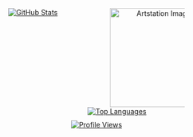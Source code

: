 <div style="text-align: center;">
  <!-- Left GitHub readme stats (min-width forces a new line if window too narrow) -->
  <div style="display: inline-block; min-width: 200px; text-align: left; vertical-align: top;">
    <a href="https://github.com/anuraghazra/github-readme-stats">
      <img src="https://github-readme-stats.vercel.app/api?username=Zimrahin&amp;show_icons=true&amp;theme=transparent&amp;hide_border=true&amp;hide_rank=true&amp;include_all_commits=true&amp;custom_title=Zimrahin's+GitHub+Stats&amp;disable_animations=true&amp;hide=prs" alt="GitHub Stats" />
    </a>
  </div>

  <!-- Artstation image (fixed width, always centered) -->
  <div style="display: inline-block; width: 150px; vertical-align: top;">
    <a href="https://www.artstation.com/artwork/r9neD5">
      <img src="https://cdnb.artstation.com/p/assets/images/images/052/142/157/original/johan-cediel-rodriguez-pixel-artv2exp.gif?1659037637" alt="Artstation Image" width="200"/>
    </a>
  </div>

  <!-- Right GitHub readme stats (min-width forces a new line if window too narrow) -->
  <div style="display: inline-block; min-width: 200px; text-align: right; vertical-align: top;">
    <a href="https://github.com/anuraghazra/github-readme-stats">
      <img src="https://github-readme-stats.vercel.app/api/top-langs/?username=Zimrahin&amp;layout=compact&amp;theme=transparent&amp;hide_border=true&amp;disable_animations=true" alt="Top Languages" />
    </a>
  </div>
</div>

<!-- Profile views always centered at the bottom -->
<div style="text-align: center; margin-top: 10px;">
  <a href="https://youtu.be/dQw4w9WgXcQ">
    <img src="https://komarev.com/ghpvc/?username=Zimrahin&amp;label=Profile%20views&amp;color=006aff&amp;style=flat-square" alt="Profile Views" title="GitHub Profile Views"/>
  </a>
</div>
